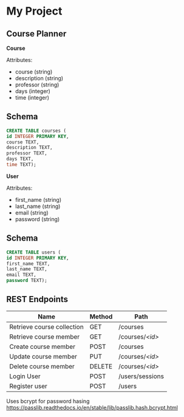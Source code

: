 # My Project

## Course Planner

**Course**

Attributes:

* course (string)
* description (string)
* professor (string)
* days (integer)
* time (integer)

## Schema

```sql
CREATE TABLE courses (
id INTEGER PRIMARY KEY,
course TEXT,
description TEXT,
professor TEXT,
days TEXT,
time TEXT);
```

**User**

Attributes:
* first_name (string)
* last_name (string)
* email (string)
* password (string)

## Schema

```sql
CREATE TABLE users (
id INTEGER PRIMARY KEY,
first_name TEXT,
last_name TEXT,
email TEXT,
password TEXT);
```

## REST Endpoints

Name                           | Method | Path
-------------------------------|--------|------------------
Retrieve course collection | GET    | /courses
Retrieve course member     | GET    | /courses/*\<id\>*
Create course member       | POST   | /courses
Update course member       | PUT    | /courses/*\<id\>*
Delete course member       | DELETE | /courses/*\<id\>*
Login User                 | POST   | /users/sessions
Register user              | POST   | /users

Uses bcrypt for password hasing
https://passlib.readthedocs.io/en/stable/lib/passlib.hash.bcrypt.html